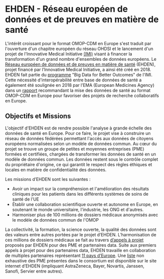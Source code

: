 # EHDEN - Réseau européen de données et de preuves en matière de santé
<!-- SPDX-License-Identifier: MPL-2.0 -->

L'intérêt croissant pour le format OMOP-CDM en Europe s'est traduit par l'ouverture d'un chapitre européen du réseau OHDSI et le lancement d'un projet de l'Innovative Medical Initiative [(IMI)](https://www.imi.europa.eu/) visant à financer la transformation d'un grand nombre d'ensembles de données européens. Le [Réseau européen de données et de preuves en matière de santé](https://www.ehden.eu/) (EHDEN), projet financé par l’Innovative Medical Initiative, a ainsi été créé en 2018. EHDEN fait partie du [programme](https://www.imi.europa.eu/projects-results/project-factsheets/ehden) "Big Data for Better Outcomes" de l'IMI.
Cette nécessité d'interopérabilité entre base de données de santé a également été soulignée en 2018 par l’EMA (European Medicines Agency) dans un [rapport](https://www.ema.europa.eu/en/documents/report/common-data-model-europe-why-which-how-workshop-report_en.pdf) recommandant la mise des données de santé au format OMOP-CDM en Europe pour favoriser des projets de recherche collaboratifs en Europe. 

## Objectifs et Missions
L'objectif d'EHDEN est de rendre possible l'analyse à grande échelle des données de santé en Europe. Pour ce faire, le projet vise à construire un réseau de données fédérées permettant l'accès aux données de citoyens européens normalisées selon un modèle de données commun. Au cœur du projet se trouve un groupe de petites et moyennes entreprises (PME) formées et certifiées, chargées de transformer les données de santé en un modèle de données commun. Les données restent sous le contrôle complet du propriétaire d'origine, ce qui garantit le respect des règles éthiques et locales en matière de confidentialité des données.

Les missions d’EHDEN sont les suivantes :
* Avoir un impact sur la compréhension et l'amélioration des résultats cliniques pour les patients dans les différents systèmes de soins de santé de l'UE
* Établir une collaboration scientifique ouverte et autonome en Europe, en soutenant le monde universitaire, l'industrie, les ONG et d'autres.
* Harmoniser plus de 100 millions de dossiers médicaux anonymisés avec le modèle de données commun de l'OMOP


La collectivité, la formation, la science ouverte, la qualité des données sont des valeurs entre autres portées par le projet d’EHDEN.
L’harmonisation de ces millions de dossiers médicaux se fait au travers [d’appels à projet](https://www.ehden.eu/open-calls/process-overview/) proposés par EHDEN pour des PME et partenaires data. Suite aux premiers appels à projet pour des partenaires data, EHDEN travaille en collaboration de multiples partenaires représentant [11 pays d’Europe](https://www.ehden.eu/ehden-now-working-with-28-data-partners-across-1-countries-to-harmonise-clinical-data-across-therapeutic-areas-including-covid-19/). Une [liste](https://www.ehden.eu/consortium-partners/) non exhaustive des PME présentes dans le consortium est disponible sur le site internet d’EHDEN (impliquant AstraZeneca, Bayer, Novartis, Janssen, Sanofi, Servier entre autres).



